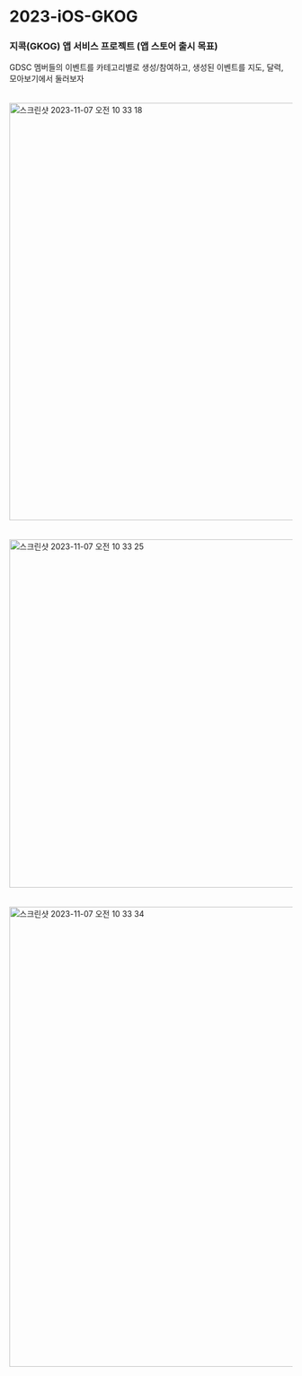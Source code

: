 # 2023-iOS-GKOG
### 지콕(GKOG) 앱 서비스 프로젝트 (앱 스토어 출시 목표)
GDSC 멤버들의 이벤트를 카테고리별로 생성/참여하고, 생성된 이벤트를 지도, 달력, 모아보기에서 둘러보자
<br>
<br>
<br>
<img width="743" alt="스크린샷 2023-11-07 오전 10 33 18" src="https://github.com/gdsc-konkuk/2023-iOS-GKOG/assets/97840728/43e9265c-6707-400f-93e8-d1d7292fae30">
<br>
<br>
<br>
<img width="620" alt="스크린샷 2023-11-07 오전 10 33 25" src="https://github.com/gdsc-konkuk/2023-iOS-GKOG/assets/97840728/08801491-1925-482d-9707-1716612e0bcc">
<br>
<br>
<br>
<img width="819" alt="스크린샷 2023-11-07 오전 10 33 34" src="https://github.com/gdsc-konkuk/2023-iOS-GKOG/assets/97840728/9e9102a4-afc4-4806-8989-11e5abde5ab3">
<br>
